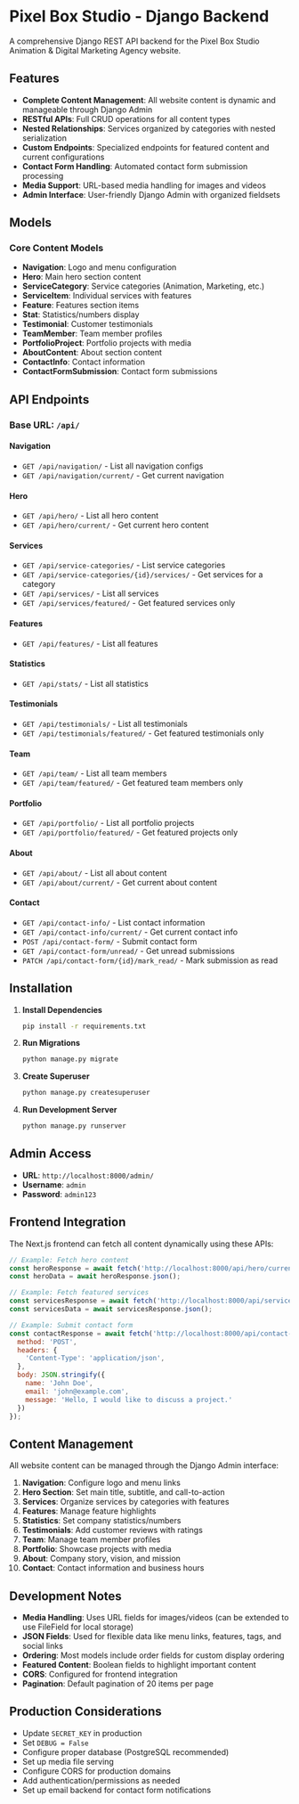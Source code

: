 # Pixel Box Studio - Django Backend

A comprehensive Django REST API backend for the Pixel Box Studio Animation & Digital Marketing Agency website.

## Features

- **Complete Content Management**: All website content is dynamic and manageable through Django Admin
- **RESTful APIs**: Full CRUD operations for all content types
- **Nested Relationships**: Services organized by categories with nested serialization
- **Custom Endpoints**: Specialized endpoints for featured content and current configurations
- **Contact Form Handling**: Automated contact form submission processing
- **Media Support**: URL-based media handling for images and videos
- **Admin Interface**: User-friendly Django Admin with organized fieldsets

## Models

### Core Content Models
- **Navigation**: Logo and menu configuration
- **Hero**: Main hero section content
- **ServiceCategory**: Service categories (Animation, Marketing, etc.)
- **ServiceItem**: Individual services with features
- **Feature**: Features section items
- **Stat**: Statistics/numbers display
- **Testimonial**: Customer testimonials
- **TeamMember**: Team member profiles
- **PortfolioProject**: Portfolio projects with media
- **AboutContent**: About section content
- **ContactInfo**: Contact information
- **ContactFormSubmission**: Contact form submissions

## API Endpoints

### Base URL: `/api/`

#### Navigation
- `GET /api/navigation/` - List all navigation configs
- `GET /api/navigation/current/` - Get current navigation

#### Hero
- `GET /api/hero/` - List all hero content
- `GET /api/hero/current/` - Get current hero content

#### Services
- `GET /api/service-categories/` - List service categories
- `GET /api/service-categories/{id}/services/` - Get services for a category
- `GET /api/services/` - List all services
- `GET /api/services/featured/` - Get featured services only

#### Features
- `GET /api/features/` - List all features

#### Statistics
- `GET /api/stats/` - List all statistics

#### Testimonials
- `GET /api/testimonials/` - List all testimonials
- `GET /api/testimonials/featured/` - Get featured testimonials only

#### Team
- `GET /api/team/` - List all team members
- `GET /api/team/featured/` - Get featured team members only

#### Portfolio
- `GET /api/portfolio/` - List all portfolio projects
- `GET /api/portfolio/featured/` - Get featured projects only

#### About
- `GET /api/about/` - List all about content
- `GET /api/about/current/` - Get current about content

#### Contact
- `GET /api/contact-info/` - List contact information
- `GET /api/contact-info/current/` - Get current contact info
- `POST /api/contact-form/` - Submit contact form
- `GET /api/contact-form/unread/` - Get unread submissions
- `PATCH /api/contact-form/{id}/mark_read/` - Mark submission as read

## Installation

1. **Install Dependencies**
   ```bash
   pip install -r requirements.txt
   ```

2. **Run Migrations**
   ```bash
   python manage.py migrate
   ```

3. **Create Superuser**
   ```bash
   python manage.py createsuperuser
   ```

4. **Run Development Server**
   ```bash
   python manage.py runserver
   ```

## Admin Access

- **URL**: `http://localhost:8000/admin/`
- **Username**: `admin`
- **Password**: `admin123`

## Frontend Integration

The Next.js frontend can fetch all content dynamically using these APIs:

```javascript
// Example: Fetch hero content
const heroResponse = await fetch('http://localhost:8000/api/hero/current/');
const heroData = await heroResponse.json();

// Example: Fetch featured services
const servicesResponse = await fetch('http://localhost:8000/api/services/featured/');
const servicesData = await servicesResponse.json();

// Example: Submit contact form
const contactResponse = await fetch('http://localhost:8000/api/contact-form/', {
  method: 'POST',
  headers: {
    'Content-Type': 'application/json',
  },
  body: JSON.stringify({
    name: 'John Doe',
    email: 'john@example.com',
    message: 'Hello, I would like to discuss a project.'
  })
});
```

## Content Management

All website content can be managed through the Django Admin interface:

1. **Navigation**: Configure logo and menu links
2. **Hero Section**: Set main title, subtitle, and call-to-action
3. **Services**: Organize services by categories with features
4. **Features**: Manage feature highlights
5. **Statistics**: Set company statistics/numbers
6. **Testimonials**: Add customer reviews with ratings
7. **Team**: Manage team member profiles
8. **Portfolio**: Showcase projects with media
9. **About**: Company story, vision, and mission
10. **Contact**: Contact information and business hours

## Development Notes

- **Media Handling**: Uses URL fields for images/videos (can be extended to use FileField for local storage)
- **JSON Fields**: Used for flexible data like menu links, features, tags, and social links
- **Ordering**: Most models include order fields for custom display ordering
- **Featured Content**: Boolean fields to highlight important content
- **CORS**: Configured for frontend integration
- **Pagination**: Default pagination of 20 items per page

## Production Considerations

- Update `SECRET_KEY` in production
- Set `DEBUG = False`
- Configure proper database (PostgreSQL recommended)
- Set up media file serving
- Configure CORS for production domains
- Add authentication/permissions as needed
- Set up email backend for contact form notifications






